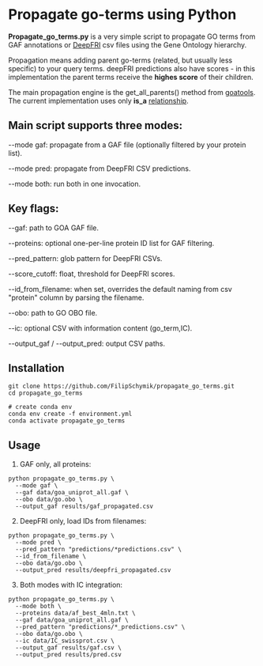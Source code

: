 # Propagate go-terms using Python
**Propagate_go_terms.py** is a very simple script to propagate GO terms from GAF annotations or [DeepFRI](https://github.com/flatironinstitute/DeepFRI) csv files using the Gene Ontology hierarchy.

Propagation means adding parent go-terms (related, but usually less specific) to your query terms. 
deepFRI predictions also have scores - in this implementation the parent terms receive the **highes score** of their children. 

The main propagation engine is the get_all_parents() method from [goatools](https://github.com/tanghaibao/goatools). The current implementation uses only **is_a** [relationship](https://github.com/tanghaibao/goatools/blob/main/notebooks/parents_and_ancestors.ipynb).

## Main script supports three modes:

--mode gaf: propagate from a GAF file (optionally filtered by your protein list).

--mode pred: propagate from DeepFRI CSV predictions.

--mode both: run both in one invocation.

## Key flags:

--gaf: path to GOA GAF file.

--proteins: optional one-per-line protein ID list for GAF filtering.

--pred_pattern: glob pattern for DeepFRI CSVs.

--score_cutoff: float, threshold for DeepFRI scores.

--id_from_filename: when set, overrides the default naming from csv "protein" column by parsing the filename.

--obo: path to GO OBO file.

--ic: optional CSV with information content (go_term,IC).

--output_gaf / --output_pred: output CSV paths.

## Installation
```
git clone https://github.com/FilipSchymik/propagate_go_terms.git
cd propagate_go_terms

# create conda env
conda env create -f environment.yml
conda activate propagate_go_terms
```

## Usage
1. GAF only, all proteins:
```
python propagate_go_terms.py \
  --mode gaf \
  --gaf data/goa_uniprot_all.gaf \
  --obo data/go.obo \
  --output_gaf results/gaf_propagated.csv
```
2. DeepFRI only, load IDs from filenames:
```
python propagate_go_terms.py \
  --mode pred \
  --pred_pattern "predictions/*predictions.csv" \
  --id_from_filename \
  --obo data/go.obo \
  --output_pred results/deepfri_propagated.csv
```
3. Both modes with IC integration:
```
python propagate_go_terms.py \
  --mode both \
  --proteins data/af_best_4mln.txt \
  --gaf data/goa_uniprot_all.gaf \
  --pred_pattern "predictions/*_predictions.csv" \
  --obo data/go.obo \
  --ic data/IC_swissprot.csv \
  --output_gaf results/gaf.csv \
  --output_pred results/pred.csv
```
